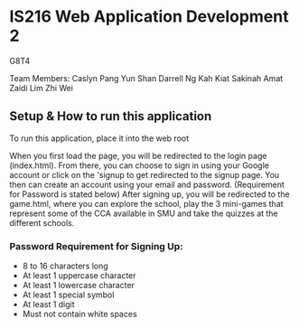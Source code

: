 # IS216 Web Application Development 2

G8T4 

Team Members:
Caslyn Pang Yun Shan
Darrell Ng Kah Kiat
Sakinah Amat Zaidi
Lim Zhi Wei

## Setup & How to run this application
To run this application, place it into the web root

When you first load the page, you will be redirected to the login page (index.html). From there, you can choose to sign in using your Google account or click on the 'signup to get redirected to the signup page. You then can create an account using your email and password. (Requirement for Password is stated below) After signing up, you will be redirected to the game.html, where you can explore the school, play the 3 mini-games that represent some of the CCA available in SMU and take the quizzes at the different schools.

### Password Requirement for Signing Up:
- 8 to 16 characters long 
- At least 1 uppercase character
- At least 1 lowercase character 
- At least 1 special symbol
- At least 1 digit 
- Must not contain white spaces
